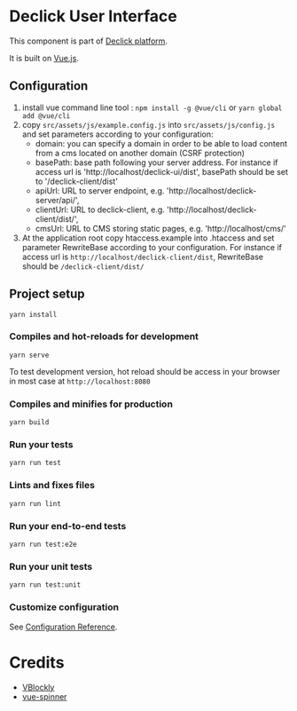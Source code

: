 # Declick User Interface

This component is part of [Declick platform](https://gitlab.com/colombbus/declick).

It is built on [Vue.js](https://vuejs.org).
## Configuration

1. install vue command line tool : `npm install -g @vue/cli` or `yarn global add @vue/cli`
2. copy `src/assets/js/example.config.js` into `src/assets/js/config.js` and set parameters according to your configuration:
    * domain: you can specify a domain in order to be able to load content from a cms located on another domain (CSRF protection)
    * basePath: base path following your server address. For instance if access url is 'http://localhost/declick-ui/dist', basePath should be set to '/declick-client/dist'
    * apiUrl: URL to server endpoint, e.g. 'http://localhost/declick-server/api/',
    * clientUrl: URL to declick-client, e.g. 'http://localhost/declick-client/dist/',
    * cmsUrl: URL to CMS storing static pages, e.g. 'http://localhost/cms/'
3. At the application root copy htaccess.example into .htaccess and set parameter RewriteBase according to your configuration. For instance if access url is `http://localhost/declick-client/dist`, RewriteBase should be `/declick-client/dist/`

## Project setup
```
yarn install
```

### Compiles and hot-reloads for development
```
yarn serve
```
To test development version, hot reload should be access in your browser in most case at `http://localhost:8080`

### Compiles and minifies for production
```
yarn build
```

### Run your tests
```
yarn run test
```

### Lints and fixes files
```
yarn run lint
```

### Run your end-to-end tests
```
yarn run test:e2e
```

### Run your unit tests
```
yarn run test:unit
```

### Customize configuration
See [Configuration Reference](https://cli.vuejs.org/config/).

# Credits
- [VBlockly](https://github.com/abbychau/v-blockly)
- [vue-spinner](https://github.com/greyby/vue-spinner)

